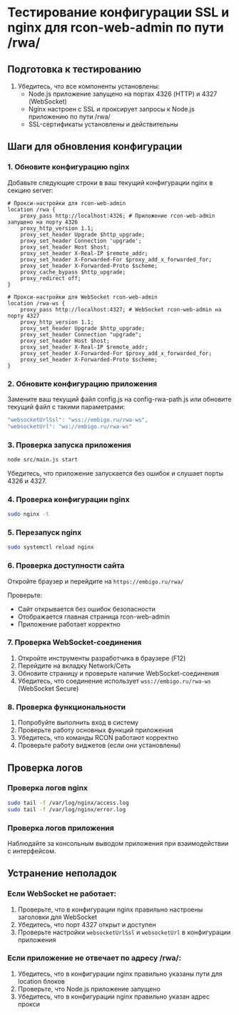 # Тестирование конфигурации SSL и nginx для rcon-web-admin по пути /rwa/

## Подготовка к тестированию

1. Убедитесь, что все компоненты установлены:
   - Node.js приложение запущено на портах 4326 (HTTP) и 4327 (WebSocket)
   - Nginx настроен с SSL и проксирует запросы к Node.js приложению по пути /rwa/
   - SSL-сертификаты установлены и действительны

## Шаги для обновления конфигурации

### 1. Обновите конфигурацию nginx
Добавьте следующие строки в ваш текущий конфигурации nginx в секцию server:

```
# Прокси-настройки для rcon-web-admin
location /rwa {
    proxy_pass http://localhost:4326; # Приложение rcon-web-admin запущено на порту 4326
    proxy_http_version 1.1;
    proxy_set_header Upgrade $http_upgrade;
    proxy_set_header Connection 'upgrade';
    proxy_set_header Host $host;
    proxy_set_header X-Real-IP $remote_addr;
    proxy_set_header X-Forwarded-For $proxy_add_x_forwarded_for;
    proxy_set_header X-Forwarded-Proto $scheme;
    proxy_cache_bypass $http_upgrade;
    proxy_redirect off;
}

# Прокси-настройки для WebSocket rcon-web-admin
location /rwa-ws {
    proxy_pass http://localhost:4327; # WebSocket rcon-web-admin на порту 4327
    proxy_http_version 1.1;
    proxy_set_header Upgrade $http_upgrade;
    proxy_set_header Connection "upgrade";
    proxy_set_header Host $host;
    proxy_set_header X-Real-IP $remote_addr;
    proxy_set_header X-Forwarded-For $proxy_add_x_forwarded_for;
    proxy_set_header X-Forwarded-Proto $scheme;
}
```

### 2. Обновите конфигурацию приложения
Замените ваш текущий файл config.js на config-rwa-path.js или обновите текущий файл с такими параметрами:
```javascript
"websocketUrlSsl": "wss://embigo.ru/rwa-ws",
"websocketUrl": "ws://embigo.ru/rwa-ws"
```

### 3. Проверка запуска приложения
```bash
node src/main.js start
```

Убедитесь, что приложение запускается без ошибок и слушает порты 4326 и 4327.

### 4. Проверка конфигурации nginx
```bash
sudo nginx -t
```

### 5. Перезапуск nginx
```bash
sudo systemctl reload nginx
```

### 6. Проверка доступности сайта
Откройте браузер и перейдите на `https://embigo.ru/rwa/`

Проверьте:
- Сайт открывается без ошибок безопасности
- Отображается главная страница rcon-web-admin
- Приложение работает корректно

### 7. Проверка WebSocket-соединения
1. Откройте инструменты разработчика в браузере (F12)
2. Перейдите на вкладку Network/Сеть
3. Обновите страницу и проверьте наличие WebSocket-соединения
4. Убедитесь, что соединение использует `wss://embigo.ru/rwa-ws` (WebSocket Secure)

### 8. Проверка функциональности
1. Попробуйте выполнить вход в систему
2. Проверьте работу основных функций приложения
3. Убедитесь, что команды RCON работают корректно
4. Проверьте работу виджетов (если они установлены)

## Проверка логов

### Проверка логов nginx
```bash
sudo tail -f /var/log/nginx/access.log
sudo tail -f /var/log/nginx/error.log
```

### Проверка логов приложения
Наблюдайте за консольным выводом приложения при взаимодействии с интерфейсом.

## Устранение неполадок

### Если WebSocket не работает:
1. Проверьте, что в конфигурации nginx правильно настроены заголовки для WebSocket
2. Убедитесь, что порт 4327 открыт и доступен
3. Проверьте настройки `websocketUrlSsl` и `websocketUrl` в конфигурации приложения

### Если приложение не отвечает по адресу /rwa/:
1. Убедитесь, что в конфигурации nginx правильно указаны пути для location блоков
2. Проверьте, что Node.js приложение запущено
3. Убедитесь, что в конфигурации nginx правильно указан адрес прокси